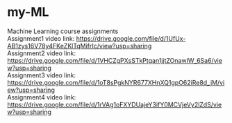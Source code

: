 # my-ML  
Machine Learning course assignments  
Assignment1 video link: 
https://drive.google.com/file/d/1UfUx-AB1zys16V78y4FKeZKlTqMifrIc/view?usp=sharing  
Assignment2 video link:
https://drive.google.com/file/d/1VHCZgPXsSTkPtgan1jjtZOnawIW_6Sa6/view?usp=sharing  
Assignment3 video link: 
https://drive.google.com/file/d/1oT8sPgkNYR677XHnXQ1gpO62iRe8d_jM/view?usp=sharing  
Assignment4 video link: 
https://drive.google.com/file/d/1rVAg1oFXYDUajeY3ifY0MCVjeVy2lZdS/view?usp=sharing  
